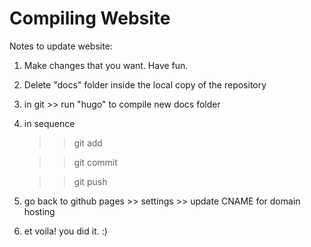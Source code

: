 # Compiling Website

Notes to update website: 

1. Make changes that you want. Have fun. 

2. Delete "docs" folder inside the local copy of the repository

3. in git >> run "hugo" to compile new docs folder

4. in sequence

	>> git add

	>> git commit 

	>> git push

5. go back to github pages >> settings >> update CNAME for domain hosting

6. et voila! you did it. :) 
